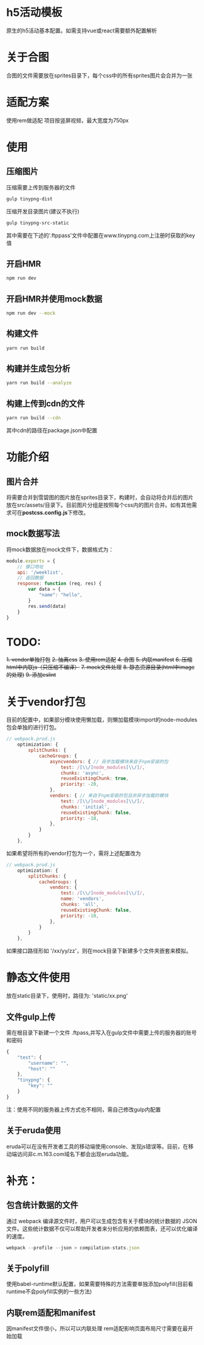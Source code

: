 # h5活动模板

原生的h5活动基本配置。如需支持vue或react需要额外配置解析

# 关于合图

合图的文件需要放在sprites目录下，每个css中的所有sprites图片会合并为一张

# 适配方案

使用rem做适配
项目按竖屏视频，最大宽度为750px

# 使用

## 压缩图片

压缩需要上传到服务器的文件

```bash
gulp tinypng-dist
```

压缩开发目录图片(建议不执行)

```bash
gulp tinypng-src-static
```

其中需要在下述的'.ftppass'文件中配置在www.tinypng.com上注册时获取的key值

## 开启HMR

```bash
npm run dev
```

## 开启HMR并使用mock数据

```bash
npm run dev --mock
```

## 构建文件
```bash
yarn run build
```
## 构建并生成包分析
```bash
yarn run build --analyze
```

## 构建上传到cdn的文件
```bash
yarn run build --cdn
```

其中cdn的路径在package.json中配置

# 功能介绍

## 图片合并
将需要合并到雪碧图的图片放在sprites目录下，构建时，会自动将合并后的图片放在src/assets/目录下。目前图片分组是按照每个css内的图片合并。如有其他需求可在**postcss.config.js**下修改。

## mock数据写法

将mock数据放在mock文件下，数据格式为：
```js
module.exports = {
    // 接口地址
    api: '/weeklist',
    // 返回数据
    response: function (req, res) {
        var data = {
            "name": "hello",
        }
        res.send(data)
    }
}
```






# TODO:
~~1. vendor单独打包~~
~~2. 抽离css~~
~~3. 使用rem适配~~
~~4. 合图~~
~~5. 内联manifest~~
~~6. 压缩html中内联js（只压缩不编译）~~
~~7. mock文件处理~~
~~8. 静态资源目录(html中image的处理)~~
~~9. 添加eslint~~

# 关于vendor打包

目前的配置中，如果部分模块使用懒加载，则懒加载模块import的node-modules包会单独的进行打包。
```js
// webpack.prod.js
    optimization: {
        splitChunks: {
            cacheGroups: {
                asyncvendors: { // 异步加载模块来自于npm安装的包
                    test: /[\\/]node_modules[\\/]/,
                    chunks: 'async',
                    reuseExistingChunk: true,
                    priority: -20,
                },
                vendors: { // 来自于npm安装的包且非异步加载的模块
                    test: /[\\/]node_modules[\\/]/,
                    chunks: 'initial',
                    reuseExistingChunk: false,
                    priority: -10,
                },
            }
        }
    },

```
如果希望将所有的vendor打包为一个，需将上述配置改为
```js
// webpack.prod.js
    optimization: {
        splitChunks: {
            cacheGroups: {
                vendors: {
                    test: /[\\/]node_modules[\\/]/,
                    name: 'vendors',
                    chunks: 'all',
                    reuseExistingChunk: false,
                    priority: -10,
                },
            }
        }
    },
```
如果接口路径形如 '/xx/yy/zz'，则在mock目录下新建多个文件夹嵌套来模拟。

# 静态文件使用
放在static目录下，使用时，路径为: 'static/xx.png'


## 文件gulp上传

需在根目录下新建一个文件 .ftpass,并写入在gulp文件中需要上传的服务器的账号和密码

```js
{
    "test": {
        "username": "",
        "host": ""
    },
    "tinypng": {
        "key": ""
    }
}
```
注：使用不同的服务器上传方式也不相同，需自己修改gulp内配置


## 关于eruda使用

eruda可以在没有开发者工具的移动端使用console、发现js错误等。目前，在移动端访问非c.m.163.com域名下都会出现eruda功能。

# 补充：

## 包含统计数据的文件

通过 webpack 编译源文件时，用户可以生成包含有关于模块的统计数据的 JSON 文件。这些统计数据不仅可以帮助开发者来分析应用的依赖图表，还可以优化编译的速度。

```js
webpack --profile --json > compilation-stats.json
```


## 关于polyfill
使用babel-runtime默认配置，如果需要特殊的方法需要单独添加polyfill(目前看runtime不会polyfill实例的一些方法)

## 内联rem适配和manifest
因manifest文件很小，所以可以内联处理
rem适配影响页面布局尺寸需要在最开始加载

